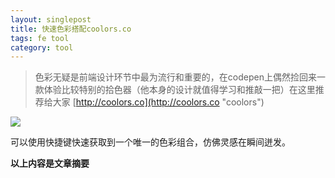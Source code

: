 ```yaml
---
layout: singlepost
title: 快速色彩搭配coolors.co
tags: fe tool
category: tool
---
```


> 色彩无疑是前端设计环节中最为流行和重要的，在codepen上偶然捡回来一款体验比较特别的拾色器（他本身的设计就值得学习和推敲一把）在这里推荐给大家 [http://coolors.co](http://coolors.co "coolors")

![](/assets/blog-images/2015-2-1-coolors/coolors.png)

可以使用快捷键快速获取到一个唯一的色彩组合，仿佛灵感在瞬间迸发。

__以上内容是文章摘要__
